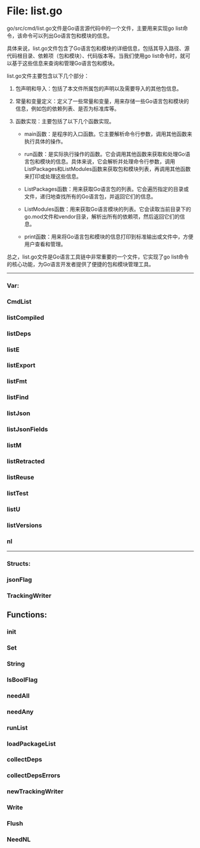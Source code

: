 # File: list.go

go/src/cmd/list.go文件是Go语言源代码中的一个文件，主要用来实现go list命令，该命令可以列出Go语言包和模块的信息。

具体来说，list.go文件包含了Go语言包和模块的详细信息，包括其导入路径、源代码根目录、依赖项（包和模块）、代码版本等。当我们使用go list命令时，就可以基于这些信息来查询和管理Go语言包和模块。

list.go文件主要包含以下几个部分：

1. 包声明和导入：包括了本文件所属包的声明以及需要导入的其他包信息。

2. 常量和变量定义：定义了一些常量和变量，用来存储一些Go语言包和模块的信息，例如包的依赖列表、是否为标准库等。

3. 函数实现：主要包括了以下几个函数实现。

    - main函数：是程序的入口函数。它主要解析命令行参数，调用其他函数来执行具体的操作。

    - run函数：是实际执行操作的函数。它会调用其他函数来获取和处理Go语言包和模块的信息。具体来说，它会解析并处理命令行参数，调用ListPackages和ListModules函数来获取包和模块列表，再调用其他函数来打印或处理这些信息。

    - ListPackages函数：用来获取Go语言包的列表。它会遍历指定的目录或文件，递归地查找所有的Go语言包，并返回它们的信息。

    - ListModules函数：用来获取Go语言模块的列表。它会读取当前目录下的go.mod文件和vendor目录，解析出所有的依赖项，然后返回它们的信息。

    - print函数：用来将Go语言包和模块的信息打印到标准输出或文件中，方便用户查看和管理。

总之，list.go文件是Go语言工具链中非常重要的一个文件，它实现了go list命令的核心功能，为Go语言开发者提供了便捷的包和模块管理工具。




---

### Var:

### CmdList





### listCompiled





### listDeps





### listE





### listExport





### listFmt





### listFind





### listJson





### listJsonFields





### listM





### listRetracted





### listReuse





### listTest





### listU





### listVersions





### nl








---

### Structs:

### jsonFlag





### TrackingWriter





## Functions:

### init





### Set





### String





### IsBoolFlag





### needAll





### needAny





### runList





### loadPackageList





### collectDeps





### collectDepsErrors





### newTrackingWriter





### Write





### Flush





### NeedNL






